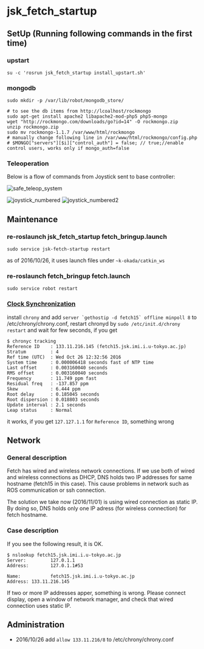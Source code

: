 # jsk_fetch_startup

## SetUp (Running following commands in the first time)


### upstart
```
su -c 'rosrun jsk_fetch_startup install_upstart.sh'
```

### mongodb

```
sudo mkdir -p /var/lib/robot/mongodb_store/

# to see the db items from http://lcoalhost/rockmongo
sudo apt-get install apache2 libapache2-mod-php5 php5-mongo
wget "http://rockmongo.com/downloads/go?id=14" -O rockmongo.zip
unzip rockmongo.zip
sudo mv rockmongo-1.1.7 /var/www/html/rockmongo
# manually change following line in /var/www/html/rockmongo/config.php
# $MONGO["servers"][$i]["control_auth"] = false; // true;//enable control users, works only if mongo_auth=false
```

### Teleoperation

Below is a flow of commands from Joystick sent to base controller:

![safe_teleop_system](https://user-images.githubusercontent.com/19769486/28101931-b91a71a0-6706-11e7-86c7-2e34c1f16268.png)

![joystick_numbered](https://user-images.githubusercontent.com/19769486/28101905-889e9cc2-6706-11e7-9981-5704cc29f2b3.png)
![joystick_numbered2](https://user-images.githubusercontent.com/19769486/28101906-88b5f20a-6706-11e7-987c-d94e64ac2cc1.png)

## Maintenance

### re-roslaunch jsk_fetch_startup fetch_bringup.launch
```
sudo service jsk-fetch-startup restart
```
as of 2016/10/26, it uses launch files under `~k-okada/catkin_ws`

### re-roslaunch fetch_bringup fetch.launch
```
sudo service robot restart
```

### [Clock Synchronization](https://github.com/fetchrobotics/docs/blob/0c1c63ab47952063bf60280e74b4ff3ae07fd914/source/computer.rst)

install `chrony` and add ```server `gethostip -d fetch15` offline minpoll 8``` to /etc/chrony/chrony.conf, restart chronyd by `sudo /etc/init.d/chrony restart` and wait for few seconds, if you get
```
$ chronyc tracking
Reference ID    : 133.11.216.145 (fetch15.jsk.imi.i.u-tokyo.ac.jp)
Stratum         : 4
Ref time (UTC)  : Wed Oct 26 12:32:56 2016
System time     : 0.000006418 seconds fast of NTP time
Last offset     : 0.003160040 seconds
RMS offset      : 0.003160040 seconds
Frequency       : 11.749 ppm fast
Residual freq   : -137.857 ppm
Skew            : 6.444 ppm
Root delay      : 0.185045 seconds
Root dispersion : 0.018803 seconds
Update interval : 2.1 seconds
Leap status     : Normal
```
it works, if you get `127.127.1.1` for `Reference ID`, something wrong


## Network
### General description
Fetch has wired and wireless network connections.
If we use both of wired and wireless connections as DHCP, DNS holds two IP addresses for same hostname (fetch15 in this case).
This cause problems in network such as ROS communication or ssh connection.

The solution we take now (2016/11/01) is using wired connection as static IP.
By doing so, DNS holds only one IP adress (for wireless connection) for fetch hostname.

### Case description
If you see the following result, it is OK.
```
$ nslookup fetch15.jsk.imi.i.u-tokyo.ac.jp
Server:         127.0.1.1
Address:        127.0.1.1#53

Name:           fetch15.jsk.imi.i.u-tokyo.ac.jp
Address: 133.11.216.145
```

If two or more IP addresses apper, something is wrong.
Please connect display, open a window of network manager, and check that wired connection uses static IP.


## Administration

- 2016/10/26 add `allow 133.11.216/8` to /etc/chrony/chrony.conf
```
